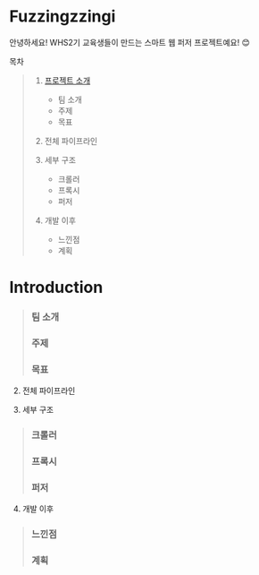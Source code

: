 Fuzzingzzingi
==============
안녕하세요! WHS2기 교육생들이 만드는 스마트 웹 퍼저 프로젝트예요! 😊


목차
> 1. [프로젝트 소개](#introduction)
>    * 팀 소개
>    * 주제
>    * 목표
>
> 2. 전체 파이프라인
>
> 3. 세부 구조
>    * 크롤러
>    * 프록시
>    * 퍼저
>   
> 4. 개발 이후
>    * 느낀점
>    * 계획
>  


# Introduction
>
> ### 팀 소개
>
> ### 주제
>
> ### 목표
>

2. 전체 파이프라인

3. 세부 구조
>
> ### 크롤러
>
> ### 프록시
>
> ### 퍼저
>

4. 개발 이후
>
> ### 느낀점
>
> ### 계획
>

